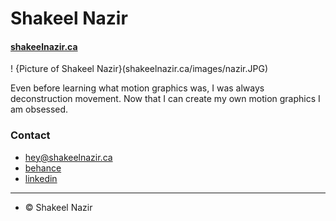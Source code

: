 # Shakeel Nazir

#### [shakeelnazir.ca](shakeelnazir.ca)

! {Picture of Shakeel Nazir}(shakeelnazir.ca/images/nazir.JPG)

Even before learning what motion graphics was, I was always deconstruction movement. Now that I can create my own motion graphics I am obsessed.

### Contact
- [hey@shakeelnazir.ca](mailto:hey@shakeelnazir.ca)
- [behance](https://www.behance.net/shakeelnaz290c)
- [linkedin](https://www.linkedin.com/in/shakeel-nazir-255b1799)

---

- © Shakeel Nazir
